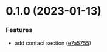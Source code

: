 # 0.1.0 (2023-01-13)


### Features

* add contact section ([e7a5755](https://github.com/nanthakumaran-s/portfolio/commit/e7a575588a65aee07d8c729d8c4a92321953fc88))



